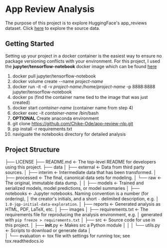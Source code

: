 # App Review Analysis

The purpose of this project is to explore HuggingFace's app_reviews dataset. Click [here](https://huggingface.co/datasets/app_reviews) to explore the source data. 

## Getting Started

Setting up your project in a docker container is the easiest way to ensure no package versioning conflicts with your environment. For this project, I used the **jupyter/tensorflow-notebook** docker image which can be found [here](https://hub.docker.com/r/jupyter/tensorflow-notebook)

1. docker pull jupyter/tensorflow-notebook
2. docker volume create --name *project-name*
3. docker run -it -d -v *project-name*:/home/*project-name* -p 8888:8888 jupyter/tensorflow-notebook
4. docker ps (find the container name tied to the image that was just created)
5. docker start *container-name* (container name from step 4)
6. docker exec -it *container-name* /bin/bash
7. **OPTIONAL** Create anaconda environment
8. git clone https://github.com/Chike-Ode/app-review-nlp.git
9. pip install -r requirements.txt
10. naviguate the notebooks directory for detailed analysis

## Project Structure


├── LICENSE
├── README.md          <- The top-level README for developers using this project.
├── data
│   ├── external       <- Data from third party sources.
│   ├── interim        <- Intermediate data that has been transformed.
│   ├── processed      <- The final, canonical data sets for modeling.
│   └── raw            <- The original, immutable data dump.
│
│
├── models             <- Trained and serialized models, model predictions, or model summaries
│
├── notebooks          <- Jupyter notebooks. Naming convention is a number (for ordering),
│                         the creator's initials, and a short `-` delimited description, e.g.
│                         `1.0-jqp-initial-data-exploration`.
│
├── reports            <- Generated analysis as HTML, PDF, LaTeX, etc.
│
├── images
│
├── requirements.txt   <- The requirements file for reproducing the analysis environment, e.g.
│                         generated with `pip freeze > requirements.txt`
│
├── src                <- Source code for use in this project.
│   ├── __init__.py    <- Makes src a Python module
│   │
│   └── utils.py       <- Scripts to download or generate data
│   
│
└── evaluation            <- tox file with settings for running tox; see tox.readthedocs.io

